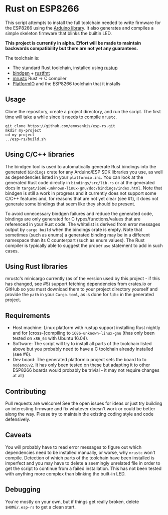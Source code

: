 # Rust on ESP8266

This script attempts to install the full toolchain needed to write firmware for
the ESP8266 using the [Arduino library](https://github.com/esp8266/Arduino/).
It also generates and compiles a simple skeleton firmware that blinks the
builtin LED.

**This project is currently in alpha. Effort will be made to maintain backwards
compatibility but there are not yet any guarantees.**

The toolchain is:

- The standard Rust toolchain, installed using [rustup](https://www.rustup.rs)
- [bindgen](https://github.com/rust-lang-nursery/rust-bindgen) +
  [rustfmt](https://github.com/rust-lang-nursery/rustfmt)
- [mrustc](https://github.com/thepowersgang/mrustc) Rust -> C compiler
- [PlatformIO](http://platformio.org/) and the ESP8266 toolchain that it
  installs

## Usage

Clone the repository, create a project directory, and run the script. The first
time will take a while since it needs to compile `mrustc`.

```
git clone https://github.com/emosenkis/esp-rs.git
mkdir my-project
cd my-project
../esp-rs/build.sh
```

## Using C/C++ libraries

The bindgen tool is used to automatically generate Rust bindings into the
generated `bindings` crate for any Arduino/ESP SDK libraries you use, as well
as dependencies listed in your `platformio.ini`. You can look at the generated
Rust code directly in `bindings/src/lib.rs` or at the generated docs in
`target/i686-unknown-linux-gnu/doc/bindings/index.html`. Note that bindgen is
still a work in progress and it currently does not support some C/C++ features
and, for reasons that are not yet clear (see #1), it does not generate some
bindings that seem like they should be present.

To avoid unnecessary bindgen failures and reduce the generated code, bindings
are only generated for C types/functions/values that are referenced in your
Rust code.  The whitelist is derived from error messages output by `cargo
build` when the bindings crate is empty. Note that sometimes (such as enums) a
generated binding may be in a different namespace than its C counterpart (such
as enum values). The Rust compiler is typically able to suggest the proper
`use` statement to add in such cases.


## Using Rust libraries

mrustc's minicargo currently (as of the version used by this project - if this
has changed, see #5) support fetching dependencies from crates.io or GitHub so
you must download them to your project directory yourself and provide the
`path` in your `Cargo.toml`, as is done for `libc` in the generated project.

## Requirements

- Host machine: Linux platform with rustup support installing Rust nightly and
  for \[cross-\]compiling to `i686-unknown-linux-gnu` (thas only been tested on
  `x86_64` with Ubuntu 16.04).
- Software: The script will try to install all parts of the toolchain listed
  above but you probably need to have a C toolchain already installed (see #6).
- Dev board: The generated platformio project sets the board to to `nodemcuv2`.
  It has only been tested on
  [these](https://www.banggood.com/Geekcreit-Doit-NodeMcu-Lua-ESP8266-ESP-12E-WIFI-Development-Board-p-985891.html)
  but adapting it to other ESP8266 boards would probably be trivial - it may
  not require changes at all)

## Contributing

Pull requests are welcome! See the open issues for ideas or just try building
an interesting firmware and fix whatever doesn't work or could be better along
the way. Please try to maintain the existing coding style and code defensively.

## Caveats

You will probably have to read error messages to figure out which dependencies
need to be installed manually, or worse, why `mrustc` won't compile. Detection
of which parts of the toolchain have been installed is imperfect and you may
have to delete a seemingly unrelated file in order to get the script to
continue from a failed installation. This has not been tested with anything
more complex than blinking the built-in LED.

## Debugging

You're mostly on your own, but if things get really broken, delete
`$HOME/.esp-rs` to get a clean start.
